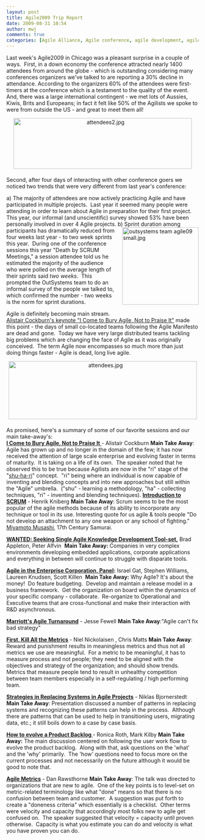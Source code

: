 ```yaml
---
layout: post
title: Agile2009 Trip Report
date: 2009-08-31 10:54
author: mwj
comments: true
categories: [Agile Alliance, Agile conference, agile development, agile methodology, Agile2009 Chicago, Perspectives]
---
```

Last week's Agile2009 in Chicago was a pleasant surprise in a couple of ways.  First, in a down economy the conference attracted nearly 1400 attendees from around the globe - which is outstanding considering many conferences organizers we've talked to are reporting a 30% decline in attendance. According to the organizers 60% of the attendees were first-timers at the conference which is a testament to the quality of the event. And, there was a large international contingent - we met lots of Aussies, Kiwis, Brits and Europeans; in fact it felt like 50% of the Agilists we spoke to were from outside the US - and great to meet them all! <!--more-->

<span class="mt-enclosure mt-enclosure-image" style="display: inline;"><img class="mt-image-center" style="margin: 0pt auto 20px; text-align: center; display: block;" alt="attendees2.jpg" src="https://www.outsystems.com/blog/wp-content/uploads/2009/08/attendees22.jpg" width="467" height="133" /></span>Second, after four days of interacting with other conference goers we noticed two trends that were very different from last year's conference:

a) The majority of attendees are now actively practicing Agile and have participated in multiple projects.  Last year it seemed many people were attending in order to learn about Agile in preparation for their first project.  This year, our informal (and unscientific) survey showed 53% have been personally involved in over 4 Agile projects.
<span class="mt-enclosure mt-enclosure-image" style="display: inline;"><img class="mt-image-right" style="margin: 0pt 0pt 20px 20px; float: right;" alt="outsystems team agile09 small.jpg" src="https://www.outsystems.com/blog/wp-content/uploads/2009/08/outsystems%20team%20agile09%20small1.jpg" width="200" height="203" /></span>
b) Sprint duration among participants has dramatically reduced from four weeks last year - to two week sprints this year.  During one of the conference sessions this year "Death by SCRUM Meetings," a session attendee told us he estimated the majority of the audience who were polled on the average length of their sprints said <i>two weeks</i>.  This prompted the OutSystems team to do an informal survey of the people we talked to, which confirmed the number - two weeks is the norm for sprint durations.

Agile is definitely becoming main stream. <a href="http://www.agile2009.org/keynotes">Alistair Cockburn's keynote "I Come to Bury Agile</a><a href="http://www.agile2009.org/keynotes">, Not to Praise It"</a> made this point - the days of small co-located teams following the Agile Manifesto are dead and gone.  Today we have very large distributed teams tackling big problems which are changing the face of Agile as it was originally conceived.  The term Agile now encompasses so much more than just doing things faster - Agile is dead, long live agile.

<span class="mt-enclosure mt-enclosure-image" style="display: inline;"><img class="mt-image-center" style="margin: 0pt auto 20px; text-align: center; display: block;" alt="attendees.jpg" src="https://www.outsystems.com/blog/wp-content/uploads/2009/08/attendees3.jpg" width="493" height="152" /></span>
<div align="left">As promised, here's a summary of some of our favorite sessions and our main take-away's:</div>
<b>
</b><a href="http://alistair.cockburn.us/Keynote+at+Agile2009.pps"><b>I Come to Bury Agile, Not to Praise It</b> </a>- Alistair Cockburn
<b>Main Take Away</b>: Agile has grown up and no longer in the domain of the few; it has now received the attention of large scale enterprise and evolving faster in terms of maturity.  It is taking on a life of its own.  The speaker noted that he observed this to be true because Agilists are now in the "ri" stage of the "<a href="http://en.wikipedia.org/wiki/Shuhari">shu-ha-ri</a>" concept.  "ri" being where an individual is now capable of inventing and blending concepts and into new approaches but still within the "Agile" umbrella.  ("shu" - learning a methodology, "ha" - collecting techniques, "ri" - inventing and blending techniques).
<b>
<a href="http://www.agile2009.org/node/231">Introduction to SCRUM</a></b> - Henrik Kniberg
<b>Main Take Away</b>: Scrum seems to be the most popular of the agile methods because of its ability to incorporate any technique or tool in its use. Interesting quote for us agile &amp; tools people "Do not develop an attachment to any one weapon or any school of fighting." <a href="http://en.wikipedia.org/wiki/Miyamoto_Musashi">Miyamoto Musashi</a>, 17th Century Samurai.

<b><a href="http://agile2009.org/node/2762">WANTED: Seeking Single Agile Knowledge Development Tool-set</a>,</b> Brad Appleton, Peter Alfvin  <b>Main Take Away: </b>Companies in very complex environments developing embedded applications, corporate applications and everything in between will continue to struggle with disparate tools.

<b><a href="http://agile2009.org/node/681">Agile in the Enterprise Corporation, Panel</a>:</b> Israel Gat, Stephen Williams, Laureen Knudsen, Scott Killen  <b>Main Take Away:</b> Why Agile? It's about the money!  Do feature budgeting.  Develop and maintain a release model in a business framework.  Get the organization on board within the dynamics of your specific company - collaborate.  Re-organize to Operational and Executive teams that are cross-functional and make their interaction with R&amp;D asynchronous.

<b><a href="http://agile2009.org/node/2433">Marriott's Agile Turnaround</a></b> - Jesse Fewell <b>Main Take Away</b>:"Agile can't fix bad strategy"

<b><a href="http://www.agile2009.org/node/2989">First, Kill All the Metrics</a> </b>- Niel Nickolaisen , Chris Matts
<b>Main Take Away</b>: Reward and punishment results in meaningless metrics and thus not all metrics we use are meaningful.  For a metric to be meaningful, it has to measure process and not people; they need to be aligned with the objectives and strategy of the organization; and should show trends.  Metrics that measure people tend to result in unhealthy competition between team members especially in a self-regulating / high performing team.

<b><a href="http://www.agile2009.org/node/736">Strategies in Replacing Systems in Agile Projects</a></b> - Niklas Bjornerstedt
<b>Main Take Away</b>: Presentation discussed a number of patterns in replacing systems and recognizing these patterns can help in the process.  Although there are patterns that can be used to help in transitioning users, migrating data, etc.; it still boils down to a case by case basis.

<b><a href="http://www.agile2009.org/node/2763">How to evolve a Product Backlog </a></b>- Ronica Roth, Mark Kilby
<b>Main Take Away:</b> The main discussion centered on following the user work flow to evolve the product backlog.  Along with that, ask questions on the 'what' and the 'why' primarily.  The 'how' questions need to focus more on the current processes and not necessarily on the future although it would be good to note that.

<a href="http://www.agile2009.org/node/248"><b>Agile Metrics</b></a> - Dan Rawsthorne
<b>Main Take Away</b>: The talk was directed to organizations that are new to agile.  One of the key points is to level-set on metric-related terminology like what "done" means so that there is no confusion between team and customer.  A suggestion was put forth to create a "doneness criteria" which essentially is a checklist.  Other terms were velocity and capacity that accordingly most folks new to agile get confused on.  The speaker suggested that velocity = capacity until proven otherwise.  Capacity is what you estimate you can do and velocity is what you have proven you can do.
<div></div>
<div></div>
&nbsp;
